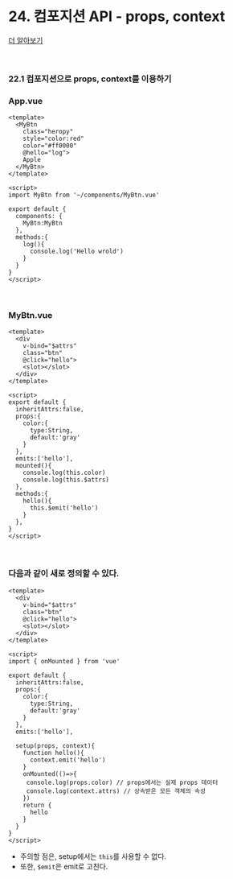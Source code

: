 # 24. 컴포지션 API - props, context

[더 알아보기](https://kr.vuejs.org/v2/api/#%EC%98%B5%EC%85%98-%EB%9D%BC%EC%9D%B4%ED%94%84%EC%82%AC%EC%9D%B4%ED%81%B4-%ED%9B%85)

<br/>

### 22.1 컴포지션으로 props, context를 이용하기

### App.vue

```vue
<template>
  <MyBtn
    class="heropy"
    style="color:red"
    color="#ff0000"
    @hello="log">
    Apple
  </MyBtn>  
</template>

<script>
import MyBtn from '~/components/MyBtn.vue'

export default {
  components: {
    MyBtn:MyBtn
  },
  methods:{
    log(){
      console.log('Hello wrold')
    }
  }
}
</script>
```

<br/>

### MyBtn.vue

```vue
<template>
  <div
    v-bind="$attrs"
    class="btn"
    @click="hello">
    <slot></slot>
  </div>
</template>

<script>
export default {
  inheritAttrs:false,
  props:{
    color:{
      type:String,
      default:'gray'
    }
  },
  emits:['hello'],
  mounted(){
    console.log(this.color)
    console.log(this.$attrs)
  },
  methods:{
    hello(){
      this.$emit('hello')
    }
  },
}
</script>
```

<br/>

### 다음과 같이 새로 정의할 수 있다.

```vue
<template>
  <div
    v-bind="$attrs"
    class="btn"
    @click="hello">
    <slot></slot>
  </div>
</template>

<script>
import { onMounted } from 'vue'

export default {
  inheritAttrs:false,
  props:{
    color:{
      type:String,
      default:'gray'
    }
  },
  emits:['hello'],

  setup(props, context){
    function hello(){
      context.emit('hello')
    }
    onMounted(()=>{
     console.log(props.color) // props에서는 실제 props 데이터
     console.log(context.attrs) // 상속받은 모든 객체의 속성
    })
    return {
      hello
    }
  }
}
</script>
```

- 주의할 점은, setup에서는 `this`를 사용할 수 없다.
- 또한, `$emit`은 emit로 고친다.